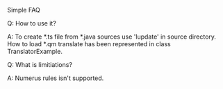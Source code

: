 Simple FAQ

Q: How to use it?

A: To create *.ts file from *.java sources use 'lupdate' in source directory. How to load *.qm translate has been represented in class TranslatorExample.

Q: What is limitiations?

A: Numerus rules isn't supported.
